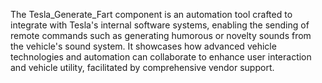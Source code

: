 The Tesla_Generate_Fart component is an automation tool crafted to integrate with Tesla's internal software systems, enabling the sending of remote commands such as generating humorous or novelty sounds from the vehicle's sound system. It showcases how advanced vehicle technologies and automation can collaborate to enhance user interaction and vehicle utility, facilitated by comprehensive vendor support.
